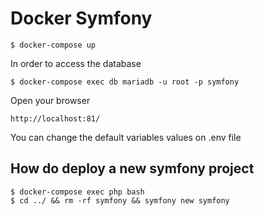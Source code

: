 # Docker Symfony

```
$ docker-compose up
```

In order to access the database

```
$ docker-compose exec db mariadb -u root -p symfony
```

Open your browser

```
http://localhost:81/
```

You can change the default variables values on .env file

## How do deploy a new symfony project

```
$ docker-compose exec php bash
$ cd ../ && rm -rf symfony && symfony new symfony
```
